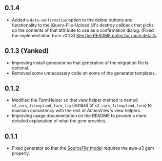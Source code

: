 ## 0.1.4

  - Added a `data-confirmation` option to the delete buttons and functionality to the jQuery-File-Upload UI's destroy callback that picks up the contents of that attribute to use as a confirmation dialog.  (Fixed the implementation from v0.1.3)  [See the README notes for more details](https://github.com/fullbridge-batkins/s3_cors_fileupload#notes).

## 0.1.3 (Yanked)
  
  - Improving install generator so that generation of the migration file is optional.
  - Removed some unnecessary code on some of the generator templates.
  
## 0.1.2

  - Modified the FormHelper so that view helper method is named `s3_cors_fileupload_form_tag` (instead of `s3_cors_fileupload_form`) to maintain consistency with the rest of ActionView's view helpers.
  - Improving usage documentation on the README to provide a more detailed explanation of what the gem provides.

## 0.1.1

  - Fixed generator so that the [SourceFile model](https://github.com/fullbridge-batkins/s3_cors_fileupload/blob/master/lib/generators/s3_cors_fileupload/install/templates/source_file.rb) requires the aws-s3 gem properly.